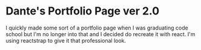 # Dante's Portfolio Page ver 2.0

I quickly made some sort of a portfolio page when I was graduating code school but I'm no longer into that and I decided do recreate it with react.  I'm using reactstrap to give it that professional look.
